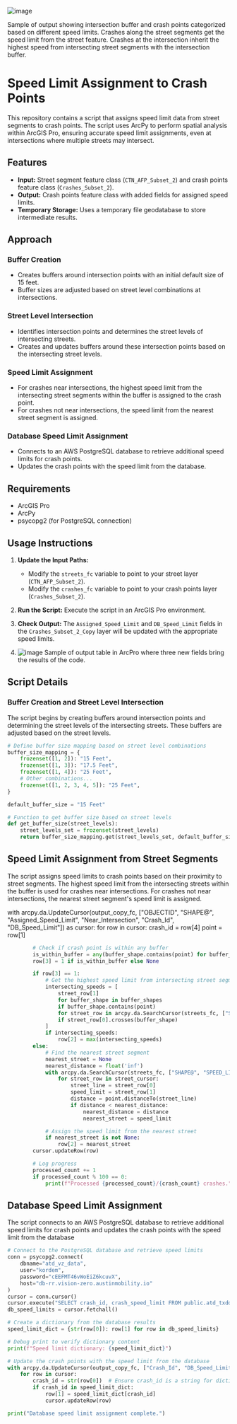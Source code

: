 ![image](https://github.com/user-attachments/assets/3af249c9-fc94-458b-abe4-fb2d6b210eb3)

Sample of output showing intersection buffer and crash points categorized based on different speed limits. Crashes along the street segments get the speed limit from the street feature. Crashes at the intersection inherit the highest speed from intersecting street segments with the intersection buffer.

# Speed Limit Assignment to Crash Points

This repository contains a script that assigns speed limit data from street segments to crash points. The script uses ArcPy to perform spatial analysis within ArcGIS Pro, ensuring accurate speed limit assignments, even at intersections where multiple streets may intersect.

## Features

- **Input:** Street segment feature class (`CTN_AFP_Subset_2`) and crash points feature class (`Crashes_Subset_2`).
- **Output:** Crash points feature class with added fields for assigned speed limits.
- **Temporary Storage:** Uses a temporary file geodatabase to store intermediate results.

## Approach

### Buffer Creation

- Creates buffers around intersection points with an initial default size of 15 feet.
- Buffer sizes are adjusted based on street level combinations at intersections.

### Street Level Intersection

- Identifies intersection points and determines the street levels of intersecting streets.
- Creates and updates buffers around these intersection points based on the intersecting street levels.

### Speed Limit Assignment

- For crashes near intersections, the highest speed limit from the intersecting street segments within the buffer is assigned to the crash point.
- For crashes not near intersections, the speed limit from the nearest street segment is assigned.

### Database Speed Limit Assignment

- Connects to an AWS PostgreSQL database to retrieve additional speed limits for crash points.
- Updates the crash points with the speed limit from the database.

## Requirements

- ArcGIS Pro
- ArcPy
- psycopg2 (for PostgreSQL connection)

## Usage Instructions

1. **Update the Input Paths:**
   - Modify the `streets_fc` variable to point to your street layer (`CTN_AFP_Subset_2`).
   - Modify the `crashes_fc` variable to point to your crash points layer (`Crashes_Subset_2`).

2. **Run the Script:** Execute the script in an ArcGIS Pro environment.

3. **Check Output:** The `Assigned_Speed_Limit` and `DB_Speed_Limit` fields in the `Crashes_Subset_2_Copy` layer will be updated with the appropriate speed limits.

4. ![image](https://github.com/user-attachments/assets/9bb0f39f-9646-4b6d-8de1-d1ff2ff0a46c)
   Sample of output table in ArcPro where three new fields bring the results of the code.


## Script Details

### Buffer Creation and Street Level Intersection

The script begins by creating buffers around intersection points and determining the street levels of the intersecting streets. These buffers are adjusted based on the street levels.

```python
# Define buffer size mapping based on street level combinations
buffer_size_mapping = {
    frozenset([1, 2]): "15 Feet",
    frozenset([1, 3]): "17.5 Feet",
    frozenset([1, 4]): "25 Feet",
    # Other combinations...
    frozenset([1, 2, 3, 4, 5]): "25 Feet",
}

default_buffer_size = "15 Feet"

# Function to get buffer size based on street levels
def get_buffer_size(street_levels):
    street_levels_set = frozenset(street_levels)
    return buffer_size_mapping.get(street_levels_set, default_buffer_size)
```
## Speed Limit Assignment from Street Segments
The script assigns speed limits to crash points based on their proximity to street segments. The highest speed limit from the intersecting streets within the buffer is used for crashes near intersections. For crashes not near intersections, the nearest street segment's speed limit is assigned.

with arcpy.da.UpdateCursor(output_copy_fc, ["OBJECTID", "SHAPE@", "Assigned_Speed_Limit", "Near_Intersection", "Crash_Id", "DB_Speed_Limit"]) as cursor:
    for row in cursor:
        crash_id = row[4]
        point = row[1]
```python
        # Check if crash point is within any buffer
        is_within_buffer = any(buffer_shape.contains(point) for buffer_shape in buffer_shapes)
        row[3] = 1 if is_within_buffer else None

        if row[3] == 1:
            # Get the highest speed limit from intersecting street segments within the buffer
            intersecting_speeds = [
                street_row[1]
                for buffer_shape in buffer_shapes
                if buffer_shape.contains(point)
                for street_row in arcpy.da.SearchCursor(streets_fc, ["SHAPE@", "SPEED_LIMIT"])
                if street_row[0].crosses(buffer_shape)
            ]
            if intersecting_speeds:
                row[2] = max(intersecting_speeds)
        else:
            # Find the nearest street segment
            nearest_street = None
            nearest_distance = float('inf')
            with arcpy.da.SearchCursor(streets_fc, ["SHAPE@", "SPEED_LIMIT"]) as street_cursor:
                for street_row in street_cursor:
                    street_line = street_row[0]
                    speed_limit = street_row[1]
                    distance = point.distanceTo(street_line)
                    if distance < nearest_distance:
                        nearest_distance = distance
                        nearest_street = speed_limit

            # Assign the speed limit from the nearest street
            if nearest_street is not None:
                row[2] = nearest_street
        cursor.updateRow(row)

        # Log progress
        processed_count += 1
        if processed_count % 100 == 0:
            print(f"Processed {processed_count}/{crash_count} crashes.")

```

## Database Speed Limit Assignment
The script connects to an AWS PostgreSQL database to retrieve additional speed limits for crash points and updates the crash points with the speed limit from the database

``` python
# Connect to the PostgreSQL database and retrieve speed limits
conn = psycopg2.connect(
    dbname="atd_vz_data",
    user="kordem",
    password="cEEFMT46vWoEiZ6kcuvX",
    host="db-rr.vision-zero.austinmobility.io"
)
cursor = conn.cursor()
cursor.execute("SELECT crash_id, crash_speed_limit FROM public.atd_txdot_crashes")
db_speed_limits = cursor.fetchall()

# Create a dictionary from the database results
speed_limit_dict = {str(row[0]): row[1] for row in db_speed_limits}

# Debug print to verify dictionary content
print(f"Speed limit dictionary: {speed_limit_dict}")

# Update the crash points with the speed limit from the database
with arcpy.da.UpdateCursor(output_copy_fc, ["Crash_Id", "DB_Speed_Limit"]) as cursor:
    for row in cursor:
        crash_id = str(row[0])  # Ensure crash_id is a string for dictionary lookup
        if crash_id in speed_limit_dict:
            row[1] = speed_limit_dict[crash_id]
            cursor.updateRow(row)

print("Database speed limit assignment complete.")
```
